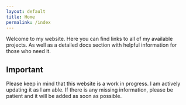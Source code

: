 ```yaml
---
layout: default
title: Home
permalink: /index
---
```


Welcome to my website. Here you can find links to all of my available projects. As well as a detailed docs section with helpful information for those who need it.


## Important
Please keep in mind that this website is a work in progress. I am actively updating it as I am able. If there is any missing information, please be patient and it will be added as soon as possible.

